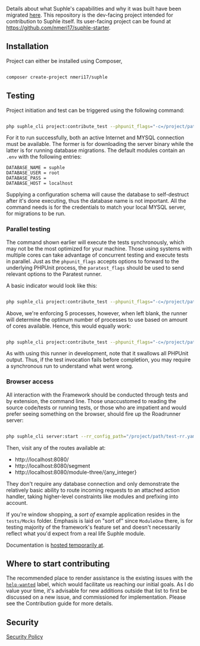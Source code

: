 Details about what Suphle's capabilities and why it was built have been migrated [here](https://dev.to/mmayboy_/introducing-suphle-the-tale-of-a-modern-php-framework-54i9). This repository is the dev-facing project intended for contribution to Suphle itself. Its user-facing project can be found at https://github.com/nmeri17/suphle-starter.

## Installation

Project can either be installed using Composer,

```bash

composer create-project nmeri17/suphle
```

## Testing

Project initiation and test can be triggered using the following command:

```bash

php suphle_cli project:contribute_test --phpunit_flags="-c=/project/path/phpunit.xml"
```

For it to run successfully, both an active Internet and MYSQL connection must be available. The former is for downloading the server binary while the latter is for running database migrations. The default modules contain an `.env` with the following entries:

```
DATABASE_NAME = suphle
DATABASE_USER = root
DATABASE_PASS = 
DATABASE_HOST = localhost
```

Supplying a configuration schema will cause the database to self-destruct after it's done executing, thus the database name is not important. All the command needs is for the credentials to match your local MYSQL server, for migrations to be run.

### Parallel testing

The command shown earlier will execute the tests synchronously, which may not be the most optimized for your machine. Those using systems with multiple cores can take advantage of concurrent testing and execute tests in parallel. Just as the `phpunit_flags` accepts options to forward to the underlying PHPUnit process, the `paratest_flags` should be used to send relevant options to the Paratest runner.

A basic indicator would look like this:

```bash

php suphle_cli project:contribute_test --phpunit_flags="-c=/project/path/phpunit.xml" --paratest_arg="--processes=5"
```

Above, we're enforcing 5 processes, however, when left blank, the runner will determine the optimum number of processes to use based on amount of cores available. Hence, this would equally work:

```bash

php suphle_cli project:contribute_test --phpunit_flags="-c=/project/path/phpunit.xml" --paratest_arg
```

As with using this runner in development, note that it swallows all PHPUnit output. Thus, if the test invocation fails before completion, you may require a synchronous run to understand what went wrong.

### Browser access

All interaction with the Framework should be conducted through tests and by extension, the command line. Those unaccustomed to reading the source code/tests or running tests, or those who are impatient and would prefer seeing something on the browser, should fire up the Roadrunner server:

```bash

php suphle_cli server:start --rr_config_path="/project/path/test-rr.yaml" --insane
```

Then, visit any of the routes available at:

- http://localhost:8080/
- http://localhost:8080/segment
- http://localhost:8080/module-three/{any_integer}

They don't require any database connection and only demonstrate the relatively basic ability to route incoming requests to an attached action handler, taking higher-level constraints like modules and prefixing into account.

If you're window shopping, a *sort of* example application resides in the `tests/Mocks` folder. Emphasis is laid on "sort of" since `ModuleOne` there, is for testing majority of the framework's feature set and doesn't necessarily reflect what you'd expect from a real life Suphle module.

Documentation is [hosted temporarily at](https://angry-cray-9c191b.netlify.app).

## Where to start contributing

The recommended place to render assistance is the existing issues with the [`help-wanted`](https://github.com/nmeri17/suphle/issues?q=is%3Aissue+is%3Aopen+label%3A%22help+wanted%22) label, which would facilitate us reaching our initial goals. As I do value your time, it's advisable for new additions outside that list to first be discussed on a new issue, and commissioned for implementation. Please see the Contribution guide for more details.

## Security

[Security Policy](SECURITY.md)
